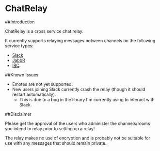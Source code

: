 # ChatRelay

##Introduction

ChatRelay is a cross service chat relay.

It currently supports relaying messages between channels on the following service types:

 * [Slack](https://slack.com)
 * [JabbR](https://github.com/davidfowl/JabbR)
 * [IRC](http://en.wikipedia.org/wiki/Internet_Relay_Chat).

##Known Issues

 * Emotes are not yet supported.
 * New users joining Slack currently crash the relay (though it should restart automatically).
   * This is due to a bug in the library I'm currently using to interact with Slack.

##Disclaimer

Please get the approval of the users who administer the channels/rooms you intend to relay prior to setting up a relay!

The relay makes no use of encryption and is probably not be suitable for use with any messages that should remain private.
